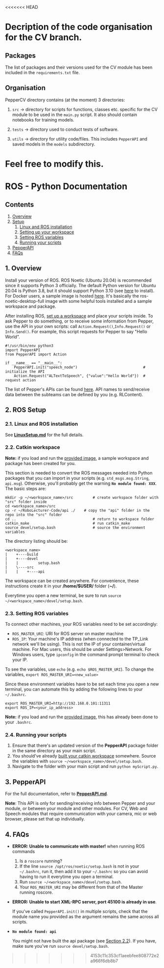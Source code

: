 <<<<<<< HEAD
# Decription of the code organisation for the CV branch.

## Packages

The list of packages and their versions used for the CV module has been included in the ```requirements.txt``` file.

## Organisation

PepperCV directory contains (at the moment) 3 directories:

1) ```src``` -> directory for scripts for functions, classes etc. specific for the CV module to be used in the ```main.py``` script. It also should contain notebooks for training models.

2) ```tests``` -> directory used to conduct tests of software.

3) ```utils``` -> directory for utility code/files. This includes ```PepperAPI``` and saved models in the ```models``` subdirectory.

Feel free to modify this.
=======
# ROS - Python Documentation
## Contents
1. [Overview](#1-overview)
2. [Setup](#2-setup)
   1. [Linux and ROS installation](#21-linux-and-ros-installation)
   2. [Setting up your workspace](#22-setting-up-your-workspace)
   3. [Setting ROS variables](#23-setting-ros-variables)
   4. [Running your scripts](#24-running-your-scripts)
3. [PepperAPI](#3-pepperapi)
4. [FAQs](#4-faqs)

## 1. Overview
Install your version of ROS. ROS Noetic (Ubuntu 20.04) is recommended since it supports Python 3 officially. The default Python version for Ubuntu 20.04 is Python 3.8, but it should support Python 3.10 (see [here](https://computingforgeeks.com/how-to-install-python-on-ubuntu-linux-system/) to install). For Docker users, a sample image is hosted [here](https://imperiallondon-my.sharepoint.com/:f:/g/personal/rcc22_ic_ac_uk/ErFCcfyKCCNFlZ81R5T2wsMBZ_YBO-EgddnCDjM6Fsgfiw?e=irSsJh). It's basically the ros-noetic-desktop-full image with some helpful tools installed and a sample workspace and package.

After installing ROS, [set up a workspace](#22-setting-up-your-workspace) and place your scripts inside. To ask Pepper to do something, or to receive some information from Pepper, use the API in your own scripts: call ```Action.Request()```,```Info.Request()``` or ```Info.Send()```. For example, this script requests for Pepper to say "Hello World".
```
#!/usr/bin/env python3
import PepperAPI
from PepperAPI import Action

if __name__ == "__main__":	
	PepperAPI.init("speech_node")                              # initialize the API	
	Action.Request("ALTextToSpeech", {"value":"Hello World"})  # request action
```

The list of Pepper's APIs can be found [here](http://doc.aldebaran.com/2-5/naoqi/index.html). API names to send/receive data between the subteams can be defined by you (e.g. RLContent).

## 2. ROS Setup
### 2.1. Linux and ROS installation
See **[LinuxSetup.md](https://github.com/RoboLecturer/RoboLecturer-Code/blob/api/LinuxSetup.md)** for the full details.

### 2.2. Catkin workspace
**Note:** if you load and run the [provided image](https://imperiallondon-my.sharepoint.com/:f:/g/personal/rcc22_ic_ac_uk/ErFCcfyKCCNFlZ81R5T2wsMBZ_YBO-EgddnCDjM6Fsgfiw?e=irSsJh), a sample workspace and package has been created for you.

This section is needed to convert the ROS messages needed into Python packages that you can import in your scripts (e.g. ```std_msgs.msg.String```, ```api.msg```). Otherwise, you'll probably get the warning **```No module found: XXX```**. The basic steps are:
```
mkdir -p ~/<workspace_name>/src         # create workspace folder with "src" folder inside
cd <workspace_name>/src
cp -r ~/RoboLecturer-Code/api ./	# copy the "api" folder in the repo into the "src" folder
cd ..                                   # return to workspace folder
catkin_make                             # run catkin_make
source devel/setup.bash                 # source the environment variables
```
The directory listing should be:
```
<workspace_name>
|    +----build
|    +----devel
|    |         setup.bash
|    \----src
|    |    +----api
```
The workspace can be created anywhere. For convenience, these instructions create it in your **/home/$USER/** folder (**~/**).

Everytime you open a new terminal, be sure to run ```source ~/<workspace_name>/devel/setup.bash```.

### 2.3. Setting ROS variables
To connect other machines, your ROS variables need to be set accordingly:
- ```ROS_MASTER_URI```: URI for ROS server on master machine
- ```ROS_IP```: Your machine's IP address (when connected to the TP_Link network we'll be using). This is not the IP of your container/virtual machine. For Mac users, this should be under Settings>Network. For Windows users, type ```ipconfig``` in the command prompt terminal to check your IP.

To see the variables, use ```echo``` (e.g. ```echo $ROS_MASTER_URI```). To change the variables, ```export ROS_MASTER_URI=<new_value>```

Since these environment variables have to be set each time you open a new terminal, you can automate this by adding the following lines to your ```~/.bashrc```.
```
export ROS_MASTER_URI=http://192.168.0.101:11311
export ROS_IP=<your_ip_address>
```
**Note:** if you load and run the [provided image](https://imperiallondon-my.sharepoint.com/:f:/g/personal/rcc22_ic_ac_uk/ErFCcfyKCCNFlZ81R5T2wsMBZ_YBO-EgddnCDjM6Fsgfiw?e=irSsJh), this has already been done to your ```.bashrc```.

### 2.4. Running your scripts
1. Ensure that there's an updated version of the **PepperAPI** package folder in the same directory as your main script.
2. You should've already [built your catkin workspace](#22-catkin-workspace) somewhere. Source the variables with ```source ~/<workspace_name>/devel/setup.bash```.
3. Navigate to the folder with your main script and run ```python myScript.py```.

## 3. PepperAPI
For the full documentation, refer to **[PepperAPI.md](https://github.com/RoboLecturer/RoboLecturer-Code/blob/api/PepperAPI.md)**.

**Note**: This API is only for sending/receiving info between Pepper and your module, or between your module and other modules. For CV, Web and Speech modules that require communication with your camera, mic or web browser, please set that up individually.
  
## 4. FAQs
- **ERROR: Unable to communicate with master!** when running ROS commands
  1. Is a ```roscore``` running?
  2. If the line ```source /opt/ros/noetic/setup.bash``` is not in your ```~/.bashrc```, run it, then add it to your ```~/.bashrc``` so you can avoid having to run it everytime you open a terminal.
  3. Run ```source ~/<workspace_name>/devel/setup.bash```.
  4. Your ```ROS_MASTER_URI``` may be different from that of the Master running roscore.
  
- **ERROR: Unable to start XML-RPC server, port 45100 is already in use**. 

  If you've called ```PepperAPI.init()``` in multiple scripts, check that the module name you provided as the argument remains the same across all scripts.

- **```No module found: api```**

  You might not have built the api package (see [Section 2.2](#22-catkin-workspace)). If you have, make sure you've run ```source devel/setup.bash```.
>>>>>>> 4153c11c353cf1aeebfee808772e2a966f6db8b7
